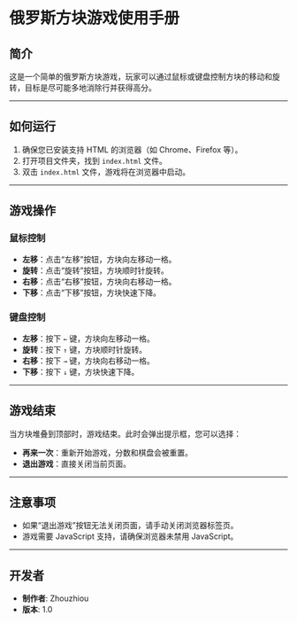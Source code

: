 # 俄罗斯方块游戏使用手册

## 简介
这是一个简单的俄罗斯方块游戏，玩家可以通过鼠标或键盘控制方块的移动和旋转，目标是尽可能多地消除行并获得高分。

---

## 如何运行
1. 确保您已安装支持 HTML 的浏览器（如 Chrome、Firefox 等）。
2. 打开项目文件夹，找到 `index.html` 文件。
3. 双击 `index.html` 文件，游戏将在浏览器中启动。

---

## 游戏操作
### 鼠标控制
- **左移**：点击“左移”按钮，方块向左移动一格。
- **旋转**：点击“旋转”按钮，方块顺时针旋转。
- **右移**：点击“右移”按钮，方块向右移动一格。
- **下移**：点击“下移”按钮，方块快速下降。

### 键盘控制
- **左移**：按下 `←` 键，方块向左移动一格。
- **旋转**：按下 `↑` 键，方块顺时针旋转。
- **右移**：按下 `→` 键，方块向右移动一格。
- **下移**：按下 `↓` 键，方块快速下降。

---

## 游戏结束
当方块堆叠到顶部时，游戏结束。此时会弹出提示框，您可以选择：
- **再来一次**：重新开始游戏，分数和棋盘会被重置。
- **退出游戏**：直接关闭当前页面。

---

## 注意事项
- 如果“退出游戏”按钮无法关闭页面，请手动关闭浏览器标签页。
- 游戏需要 JavaScript 支持，请确保浏览器未禁用 JavaScript。

---

## 开发者
- **制作者**: Zhouzhiou
- **版本**: 1.0
